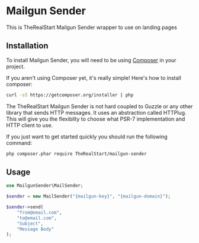 # Mailgun Sender

This is TheRealStart Mailgun Sender wrapper to use on landing pages 

## Installation

To install Mailgun Sender, you will need to be using [Composer](http://getcomposer.org/) 
in your project. 

If you aren't using Composer yet, it's really simple! Here's how to install 
composer:

```bash
curl -sS https://getcomposer.org/installer | php
```

The TheRealStart Mailgun Sender is not hard coupled to Guzzle or any other library that sends HTTP messages. It uses an abstraction 
called HTTPlug. This will give you the flexibilty to choose what PSR-7 implementation and HTTP client to use. 

If you just want to get started quickly you should run the following command: 

```bash
php composer.phar require TheRealStart/mailgun-sender

```

## Usage

```php
use MailgunSender\MailSender;

$sender = new MailSender("{mailgun-key}", "{mailgun-domain}");

$sender->send(
    "from@email.com",
    "to@email.com",
    "Subject",
    "Message Body"
);
```